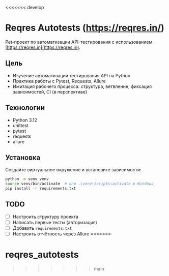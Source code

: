 <<<<<<< develop
# Reqres Autotests (https://reqres.in/)

Pet-проект по автоматизации API-тестирования с использованием [https://reqres.in](https://reqres.in).

## Цель

- Изучение автоматизации тестирования API на Python
- Практика работы с Pytest, Requests, Allure
- Имитация рабочего процесса: структура, ветвление, фиксация зависимостей, CI (в перспективе)

## Технологии

- Python 3.12
- unittest
- pytest
- requests
- allure

## Установка

Создайте виртуальное окружение и установите зависимости:

```bash
python -m venv venv
source venv/bin/activate  # или .\venv\Scripts\activate в Windows
pip install -r requirements.txt
```

## TODO

- [ ] Настроить структуру проекта
- [ ] Написать первые тесты (авторизация)
- [ ] Добавить `requirements.txt`
- [ ] Настроить отчётность через Allure
=======
# reqres_autotests
>>>>>>> main
